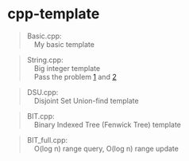 # cpp-template
> Basic.cpp:  
> &emsp;My basic template

> String.cpp:  
> &emsp;Big integer template  
> &emsp;Pass the problem [1](https://zerojudge.tw/ShowProblem?problemid=b115) and [2](https://zerojudge.tw/ShowProblem?problemid=a021)

> DSU.cpp:  
> &emsp;Disjoint Set Union-find template

> BIT.cpp:  
> &emsp;Binary Indexed Tree (Fenwick Tree) template

> BIT_full.cpp:  
> &emsp;O(log n) range query, O(log n) range update
